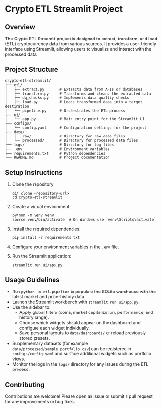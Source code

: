 # Crypto ETL Streamlit Project

## Overview
The Crypto ETL Streamlit project is designed to extract, transform, and load (ETL) cryptocurrency data from various sources. It provides a user-friendly interface using Streamlit, allowing users to visualize and interact with the processed data.

## Project Structure
```
crypto-etl-streamlit/
├── etl/
│   ├── extract.py       # Extracts data from APIs or databases
│   ├── transform.py     # Transforms and cleans the extracted data
│   ├── dq_checks.py     # Implements data quality checks
│   ├── load.py          # Loads transformed data into a target destination
│   └── pipeline.py      # Orchestrates the ETL process
├── ui/
│   └── app.py           # Main entry point for the Streamlit UI
├── configs/
│   └── config.yaml      # Configuration settings for the project
├── data/
│   ├── raw/             # Directory for raw data files
│   └── processed/       # Directory for processed data files
├── logs/                # Directory for log files
├── .env                 # Environment variables
├── requirements.txt     # Python dependencies
└── README.md            # Project documentation
```

## Setup Instructions
1. Clone the repository:
   ```
   git clone <repository-url>
   cd crypto-etl-streamlit
   ```

2. Create a virtual environment:
   ```
   python -m venv venv
   source venv/bin/activate  # On Windows use `venv\Scripts\activate`
   ```

3. Install the required dependencies:
   ```
   pip install -r requirements.txt
   ```

4. Configure your environment variables in the `.env` file.

5. Run the Streamlit application:
   ```
   streamlit run ui/app.py
   ```

## Usage Guidelines
- Run `python -m etl.pipeline` to populate the SQLite warehouse with the latest market and price-history data.
- Launch the Streamlit workbench with `streamlit run ui/app.py`.
- Use the sidebar to:
  - Apply global filters (coins, market capitalization, performance, and history range).
  - Choose which widgets should appear on the dashboard and configure each widget individually.
  - Save personal layouts to `data/dashboards/` or reload previously stored presets.
- Supplementary datasets (for example `data/processed/sample_portfolio.csv`) can be registered in `configs/config.yaml` and surface additional widgets such as portfolio views.
- Monitor the logs in the `logs/` directory for any issues during the ETL process.

## Contributing
Contributions are welcome! Please open an issue or submit a pull request for any improvements or bug fixes.